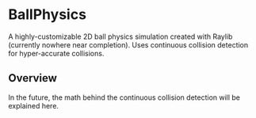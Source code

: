 # BallPhysics
A highly-customizable 2D ball physics simulation created with Raylib (currently nowhere near completion). Uses continuous collision detection for hyper-accurate collisions.

## Overview
In the future, the math behind the continuous collision detection will be explained here.
